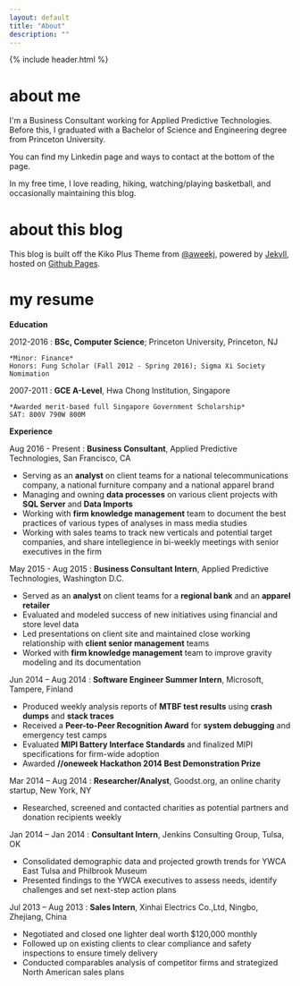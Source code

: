 ```yaml
---
layout: default
title: "About"
description: ""
---
```

{% include header.html %}

# about me

I'm a Business Consultant working for Applied Predictive Technologies. Before this, I graduated with a Bachelor of Science and Engineering degree from Princeton University.

You can find my Linkedin page and ways to contact at the bottom of the page. 

In my free time, I love reading, hiking, watching/playing basketball, and occasionally maintaining this blog.

# about this blog
This blog is built off the Kiko Plus Theme from [@aweekj](https://aweekj.github.io/Kiko-plus), powered by [Jekyll](http://jekyllrb.com), hosted on [Github Pages](https://pages.github.com).

# my resume
**Education**

2012-2016
:   **BSc, Computer Science**; Princeton University, Princeton, NJ

    *Minor: Finance*  
    Honors: Fung Scholar (Fall 2012 - Spring 2016); Sigma Xi Society Nomimation

2007-2011
:	**GCE A-Level**, Hwa Chong Institution, Singapore

	*Awarded merit-based full Singapore Government Scholarship*  
	SAT: 800V 790W 800M

**Experience**

Aug 2016 - Present
:    **Business Consultant**, Applied Predictive Technologies, San Francisco, CA  
- Serving as an **analyst** on client teams for a national telecommunications company, a national furniture company and a national apparel brand  
- Managing and owning **data processes** on various client projects with **SQL Server** and **Data Imports**  
- Working with **firm knowledge management** team to document the best practices of various types of analyses in mass media studies  
- Working with sales teams to track new verticals and potential target companies, and share intellegience in bi-weekly meetings with senior executives in the firm  

May 2015 - Aug 2015
:   **Business Consultant Intern**, Applied Predictive Technologies, Washington D.C.
- Served as an **analyst** on client teams for a **regional bank** and an **apparel retailer**  
- Evaluated and modeled success of new initiatives using financial and store level data  
- Led presentations on client site and maintained close working relationship with **client senior management** teams  
- Worked with **firm knowledge management** team to improve gravity modeling and its documentation  

Jun 2014 – Aug 2014
:   **Software Engineer Summer Intern**, Microsoft, Tampere, Finland  
- Produced weekly analysis reports of **MTBF test results** using **crash dumps** and **stack traces**  
- Received a **Peer-to-Peer Recognition Award** for **system debugging** and emergency test camps  
- Evaluated **MIPI Battery Interface Standards** and finalized MIPI specifications for firm-wide adoption  
- Awarded **//oneweek Hackathon 2014 Best Demonstration Prize**  

Mar 2014 – Aug 2014
:   **Researcher/Analyst**, Goodst.org, an online charity startup, New York, NY  
- Researched, screened and contacted charities as potential partners and donation recipients weekly

Jan 2014 – Jan 2014
:   **Consultant Intern**, Jenkins Consulting Group, Tulsa, OK  
- Consolidated demographic data and projected growth trends for YWCA East Tulsa and Philbrook Museum  
- Presented findings to the YWCA executives to assess needs, identify challenges and set next-step action plans

Jul 2013 – Aug 2013
:   **Sales Intern**, Xinhai Electrics Co.,Ltd, Ningbo, Zhejiang, China  
- Negotiated and closed one lighter deal worth $120,000 monthly  
- Followed up on existing clients to clear compliance and safety inspections to ensure timely delivery  
- Conducted comparables analysis of competitor firms and strategized North American sales plans  